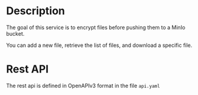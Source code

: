 # Description

The goal of this service is to encrypt files before pushing them to a MinIo bucket.

You can add a new file, retrieve the list of files, and download a specific file.

# Rest API

The rest api is defined in OpenAPIv3 format in the file `api.yaml`